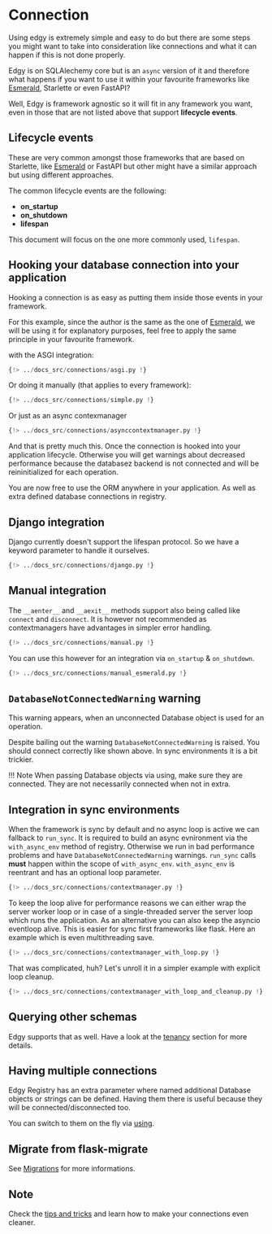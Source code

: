 # Connection

Using edgy is extremely simple and easy to do but there are some steps you might want to take
into consideration like connections and what it can happen if this is not done properly.

Edgy is on SQLAlechemy core but is an `async` version of it and therefore what happens if you
want to use it within your favourite frameworks like [Esmerald](https://esmerald.dymmond.com),
Starlette or even FastAPI?

Well, Edgy is framework agnostic so it will fit in any framework you want, even in those that
are not listed above that support **lifecycle events**.

## Lifecycle events

These are very common amongst those frameworks that are based on Starlette, like
[Esmerald](https://esmerald.dymmond.com) or FastAPI but other might have a similar approach but
using different approaches.

The common lifecycle events are the following:

* **on_startup**
* **on_shutdown**
* **lifespan**

This document will focus on the one more commonly used, `lifespan`.

## Hooking your database connection into your application

Hooking a connection is as easy as putting them inside those events in your framework.

For this example, since the author is the same as the one of [Esmerald](https://esmerald.dymmond.com),
we will be using it for explanatory purposes, feel free to apply the same principle in your favourite
framework.

with the ASGI integration:

```python hl_lines="8-12"
{!> ../docs_src/connections/asgi.py !}
```

Or doing it manually (that applies to every framework):


```python hl_lines="11-12"
{!> ../docs_src/connections/simple.py !}
```

Or just as an async contexmanager

```python
{!> ../docs_src/connections/asynccontextmanager.py !}
```

And that is pretty much this. Once the connection is hooked into your application lifecycle.
Otherwise you will get warnings about decreased performance because the databasez backend is not connected and will be
reininitialized for each operation.

You are now free to use the ORM anywhere in your application. As well as extra defined database connections in registry.

## Django integration

Django currently doesn't support the lifespan protocol. So we have a keyword parameter to handle it ourselves.

```python
{!> ../docs_src/connections/django.py !}
```

## Manual integration

The `__aenter__` and `__aexit__` methods support also being called like `connect` and `disconnect`.
It is however not recommended as contextmanagers have advantages in simpler error handling.

```python
{!> ../docs_src/connections/manual.py !}
```

You can use this however for an integration via `on_startup` & `on_shutdown`.

```python
{!> ../docs_src/connections/manual_esmerald.py !}
```

## `DatabaseNotConnectedWarning` warning

This warning appears, when an unconnected Database object is used for an operation.

Despite bailing out the warning `DatabaseNotConnectedWarning` is raised.
You should connect correctly like shown above.
In sync environments it is a bit trickier.

!!! Note
    When passing Database objects via using, make sure they are connected. They are not necessarily connected
    when not in extra.

## Integration in sync environments

When the framework is sync by default and no async loop is active we can fallback to `run_sync`.
It is required to build an async evnironment via the `with_async_env` method of registry. Otherwise
we run in bad performance problems and have `DatabaseNotConnectedWarning` warnings.
`run_sync` calls **must** happen within the scope of `with_async_env`. `with_async_env` is reentrant and has an optional loop parameter.

```python
{!> ../docs_src/connections/contextmanager.py !}
```
To keep the loop alive for performance reasons we can either wrap the server worker loop or in case of
a single-threaded server the server loop which runs the application. As an alternative you can also keep the asyncio eventloop alive.
This is easier for sync first frameworks like flask.
Here an example which is even multithreading save.

```python
{!> ../docs_src/connections/contextmanager_with_loop.py !}
```

That was complicated, huh? Let's unroll it in a simpler example with explicit loop cleanup.


```python
{!> ../docs_src/connections/contextmanager_with_loop_and_cleanup.py !}
```


## Querying other schemas

Edgy supports that as well. Have a look at the [tenancy](./tenancy/edgy.md) section for more details.

## Having multiple connections

Edgy Registry has an extra parameter where named additional Database objects or strings can be defined. Having them there
is useful because they will be connected/disconnected too.

You can switch to them on the fly via [using](./queries/queries.md#selecting-the-database-and-schema).

## Migrate from flask-migrate

See [Migrations](./migrations/migrations.md#migrate-from-flask-migrate) for more informations.

## Note

Check the [tips and tricks](./tips-and-tricks.md) and learn how to make your connections even cleaner.
